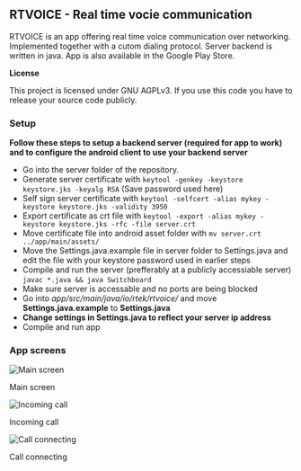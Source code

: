 ## RTVOICE - Real time vocie communication

RTVOICE is an app offering real time voice communication over networking. Implemented together with a cutom dialing protocol.
Server backend is written in java. App is also available in the Google Play Store.

**License**

This project is licensed under GNU AGPLv3. If you use this code you have to release your source code publicly. 

### Setup

**Follow these steps to setup a backend server (required for app to work) and to configure the android client to use your backend server**

* Go into the server folder of the repository.
* Generate server certificate with `keytool -genkey -keystore keystore.jks -keyalg RSA` (Save password used here)
* Self sign server certificate with `keytool -selfcert -alias mykey -keystore keystore.jks -validity 3950`
* Export certificate as crt file with `keytool -export -alias mykey -keystore keystore.jks -rfc -file server.crt`
* Move certificate file into android asset folder with `mv server.crt ../app/main/assets/`
* Move the Settings.java.example file in server folder to Settings.java and edit the file with your keystore password used in earlier steps
* Compile and run the server (prefferably at a publicly accessiable server) `javac *.java && java Switchboard`
* Make sure server is accessable and no ports are being blocked
* Go into *app/src/main/java/io/rtek/rtvoice/* and move **Settings.java.example** to **Settings.java**
* **Change settings in Settings.java to reflect your server ip address**
* Compile and run app

### App screens

![Main screen](https://github.com/rctl/rtvoice/raw/master/docs/main.png)

Main screen

![Incoming call](https://github.com/rctl/rtvoice/raw/master/docs/incoming.png)

Incoming call

![Call connecting](https://github.com/rctl/rtvoice/raw/master/docs/call.png)

Call connecting
